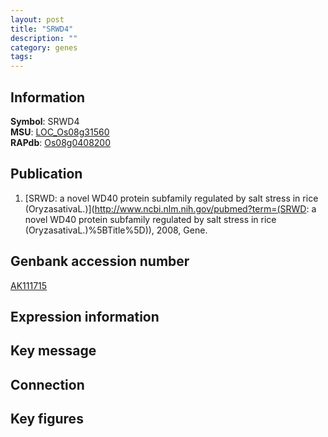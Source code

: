 ```yaml
---
layout: post
title: "SRWD4"
description: ""
category: genes
tags: 
---
```


## Information
__Symbol__: SRWD4  
__MSU__: [LOC_Os08g31560](http://rice.plantbiology.msu.edu/cgi-bin/ORF_infopage.cgi?orf=LOC_Os08g31560)  
__RAPdb__: [Os08g0408200](http://rapdb.dna.affrc.go.jp/viewer/gbrowse_details/irgsp1?name=Os08g0408200)  

## Publication
1. [SRWD: a novel WD40 protein subfamily regulated by salt stress in rice (OryzasativaL.)](http://www.ncbi.nlm.nih.gov/pubmed?term=(SRWD: a novel WD40 protein subfamily regulated by salt stress in rice (OryzasativaL.)%5BTitle%5D)), 2008, Gene.

## Genbank accession number
[AK111715](http://www.ncbi.nlm.nih.gov/nuccore/AK111715)

## Expression information

## Key message

## Connection

## Key figures


